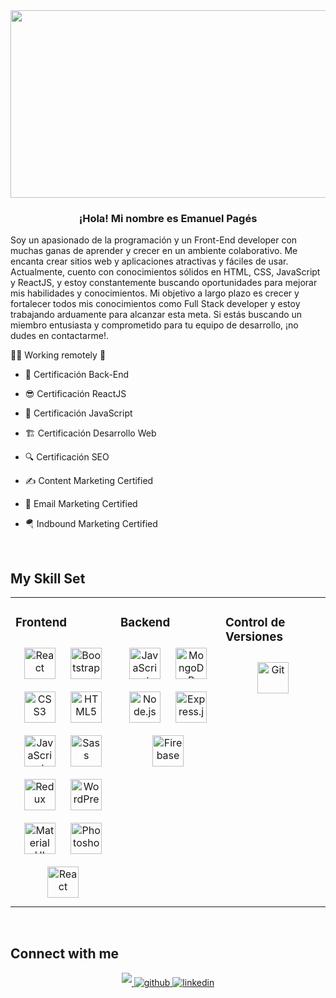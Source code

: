 <div align="center" margin-top: "100px">
<img src="https://i.ibb.co/gjrTxm3/Dise-o-sin-t-tulo-7.png" align="center" height="300" width="900" />
</div>  


### <div align="center">¡Hola! Mi nombre es Emanuel Pagés
Soy un apasionado de la programación y un Front-End developer con muchas ganas de aprender y crecer en un ambiente colaborativo. Me encanta crear sitios web y aplicaciones atractivas y fáciles de usar. Actualmente, cuento con conocimientos sólidos en HTML, CSS, JavaScript y ReactJS, y estoy constantemente buscando oportunidades para mejorar mis habilidades y conocimientos. Mi objetivo a largo plazo es crecer y fortalecer todos mis conocimientos como Full Stack developer y estoy trabajando arduamente para alcanzar esta meta. Si estás buscando un miembro entusiasta y comprometido para tu equipo de desarrollo, ¡no dudes en contactarme!.


👨‍💻 Working remotely 🚀</div>  


- 🔌 Certificación Back-End
  

- 😎 Certificación ReactJS 
  

- 💪 Certificación JavaScript  


- 🏗️ Certificación Desarrollo Web


- 🔍 Certificación SEO


- ✍ Content Marketing Certified


- 📩 Email Marketing Certified


- 🪂 Indbound Marketing Certified
  

<br/>  



## My Skill Set  



<table><tr><td valign="top" width="33%">



### Frontend  
<div align="center">  
<a href="https://reactjs.org/" target="_blank"><img style="margin: 10px" src="https://profilinator.rishav.dev/skills-assets/react-original-wordmark.svg" alt="React" height="50" /></a>  
<a href="https://getbootstrap.com/docs/3.4/javascript/" target="_blank"><img style="margin: 10px" src="https://profilinator.rishav.dev/skills-assets/bootstrap-plain.svg" alt="Bootstrap" height="50" /></a>  
<a href="https://www.w3schools.com/css/" target="_blank"><img style="margin: 10px" src="https://profilinator.rishav.dev/skills-assets/css3-original-wordmark.svg" alt="CSS3" height="50" /></a>  
<a href="https://en.wikipedia.org/wiki/HTML5" target="_blank"><img style="margin: 10px" src="https://profilinator.rishav.dev/skills-assets/html5-original-wordmark.svg" alt="HTML5" height="50" /></a>  
<a href="https://www.javascript.com/" target="_blank"><img style="margin: 10px" src="https://profilinator.rishav.dev/skills-assets/javascript-original.svg" alt="JavaScript" height="50" /></a>  
<a href="https://sass-lang.com/" target="_blank"><img style="margin: 10px" src="https://profilinator.rishav.dev/skills-assets/sass-original.svg" alt="Sass" height="50" /></a>  
<a href="https://redux.js.org/" target="_blank"><img style="margin: 10px" src="https://profilinator.rishav.dev/skills-assets/redux-original.svg" alt="Redux" height="50" /></a>  
<a href="https://wordpress.com/" target="_blank"><img style="margin: 10px" src="https://profilinator.rishav.dev/skills-assets/wordpress.png" alt="WordPress" height="50" /></a>  
<a href="https://mui.com/" target="_blank"><img style="margin: 10px" src="https://profilinator.rishav.dev/skills-assets/mui.png" alt="Material UI" height="50" /></a>  
<a href="https://www.adobe.com/in/products/photoshop.html" target="_blank"><img style="margin: 10px" src="https://profilinator.rishav.dev/skills-assets/photoshop-plain.svg" alt="Photoshop" height="50" /></a>  
 <a href="https://www.framer.com/motion/" target="_blank"><img style="margin: 10px" src="https://avatars.githubusercontent.com/u/42876?v=4&s=160" alt="React" height="50" /></a>
 </div>

</td><td valign="top" width="33%">



### Backend  
<div align="center">  
<a href="https://www.javascript.com/" target="_blank"><img style="margin: 10px" src="https://profilinator.rishav.dev/skills-assets/javascript-original.svg" alt="JavaScript" height="50" /></a>  
<a href="https://www.mongodb.com/" target="_blank"><img style="margin: 10px" src="https://profilinator.rishav.dev/skills-assets/mongodb-original-wordmark.svg" alt="MongoDB" height="50" /></a>  
<a href="https://nodejs.org/" target="_blank"><img style="margin: 10px" src="https://profilinator.rishav.dev/skills-assets/nodejs-original-wordmark.svg" alt="Node.js" height="50" /></a>  
<a href="https://expressjs.com/" target="_blank"><img style="margin: 10px" src="https://profilinator.rishav.dev/skills-assets/express-original-wordmark.svg" alt="Express.js" height="50" /></a> 
<a href="https://firebase.google.com/" target="_blank"><img style="margin: 10px" src="https://profilinator.rishav.dev/skills-assets/firebase.png" alt="Firebase" height="50" /></a>  
</div>

</td><td valign="top" width="33%">



### Control de Versiones  
<div align="center">  
<a href="https://github.com/" target="_blank"><img style="margin: 10px" src="https://profilinator.rishav.dev/skills-assets/git-scm-icon.svg" alt="Git" height="50" /></a>  
</div>

</td></tr></table>  

<br/>  


## Connect with me  
<div align="center">
  <a href="https://emanuelpps.github.io/" target="_blank">
<img src=https://img.shields.io/badge/Portfolio-%23000000.svg?style=for-the-badge&logo=firefox&logoColor=#FF7139 style="margin-bottom: 5px;" />
</a>
<a href="https://github.com/emanuelpps?tab=repositories" target="_blank">
<img src=https://img.shields.io/badge/github-%2324292e.svg?&style=for-the-badge&logo=github&logoColor=white alt=github style="margin-bottom: 5px;" />
</a>
<a href="https://linkedin.com/in/emanuel-ps" target="_blank">
<img src=https://img.shields.io/badge/linkedin-%231E77B5.svg?&style=for-the-badge&logo=linkedin&logoColor=white alt=linkedin style="margin-bottom: 5px;" />
</a>  
</div> 

  

<br/>  
 

<br/>  

  

<br/>  

  

<br/>  

  

<br/>  

  

<br/>  


<br />
